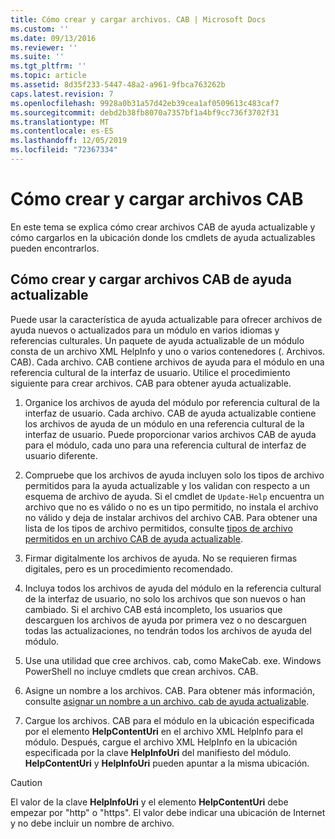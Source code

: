 ```yaml
---
title: Cómo crear y cargar archivos. CAB | Microsoft Docs
ms.custom: ''
ms.date: 09/13/2016
ms.reviewer: ''
ms.suite: ''
ms.tgt_pltfrm: ''
ms.topic: article
ms.assetid: 8d35f233-5447-48a2-a961-9fbca763262b
caps.latest.revision: 7
ms.openlocfilehash: 9928a0b31a57d42eb39cea1af0509613c483caf7
ms.sourcegitcommit: debd2b38fb8070a7357bf1a4bf9cc736f3702f31
ms.translationtype: MT
ms.contentlocale: es-ES
ms.lasthandoff: 12/05/2019
ms.locfileid: "72367334"
---
```

# <a name="how-to-create-and-upload-cab-files"></a>Cómo crear y cargar archivos CAB

En este tema se explica cómo crear archivos CAB de ayuda actualizable y cómo cargarlos en la ubicación donde los cmdlets de ayuda actualizables pueden encontrarlos.

## <a name="how-to-create-and-upload-updatable-help-cab-files"></a>Cómo crear y cargar archivos CAB de ayuda actualizable

Puede usar la característica de ayuda actualizable para ofrecer archivos de ayuda nuevos o actualizados para un módulo en varios idiomas y referencias culturales. Un paquete de ayuda actualizable de un módulo consta de un archivo XML HelpInfo y uno o varios contenedores (. Archivos. CAB). Cada archivo. CAB contiene archivos de ayuda para el módulo en una referencia cultural de la interfaz de usuario. Utilice el procedimiento siguiente para crear archivos. CAB para obtener ayuda actualizable.

1. Organice los archivos de ayuda del módulo por referencia cultural de la interfaz de usuario. Cada archivo. CAB de ayuda actualizable contiene los archivos de ayuda de un módulo en una referencia cultural de la interfaz de usuario. Puede proporcionar varios archivos CAB de ayuda para el módulo, cada uno para una referencia cultural de interfaz de usuario diferente.

2. Compruebe que los archivos de ayuda incluyen solo los tipos de archivo permitidos para la ayuda actualizable y los validan con respecto a un esquema de archivo de ayuda. Si el cmdlet de `Update-Help` encuentra un archivo que no es válido o no es un tipo permitido, no instala el archivo no válido y deja de instalar archivos del archivo CAB. Para obtener una lista de los tipos de archivo permitidos, consulte [tipos de archivo permitidos en un archivo CAB de ayuda actualizable](./file-types-permitted-in-an-updatable-help-cab-file.md).

3. Firmar digitalmente los archivos de ayuda. No se requieren firmas digitales, pero es un procedimiento recomendado.

4. Incluya todos los archivos de ayuda del módulo en la referencia cultural de la interfaz de usuario, no solo los archivos que son nuevos o han cambiado. Si el archivo CAB está incompleto, los usuarios que descarguen los archivos de ayuda por primera vez o no descarguen todas las actualizaciones, no tendrán todos los archivos de ayuda del módulo.

5. Use una utilidad que cree archivos. cab, como MakeCab. exe. Windows PowerShell no incluye cmdlets que crean archivos. CAB.

6. Asigne un nombre a los archivos. CAB. Para obtener más información, consulte [asignar un nombre a un archivo. cab de ayuda actualizable](./how-to-name-an-updatable-help-cab-file.md).

7. Cargue los archivos. CAB para el módulo en la ubicación especificada por el elemento **HelpContentUri** en el archivo XML HelpInfo para el módulo. Después, cargue el archivo XML HelpInfo en la ubicación especificada por la clave **HelpInfoUri** del manifiesto del módulo. **HelpContentUri** y **HelpInfoUri** pueden apuntar a la misma ubicación.

> [!CAUTION]
> El valor de la clave **HelpInfoUri** y el elemento **HelpContentUri** debe empezar por "http" o "https". El valor debe indicar una ubicación de Internet y no debe incluir un nombre de archivo.